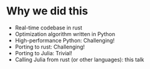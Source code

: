 # Why we did this

- Real-time codebase in rust
- Optimization algorithm written in Python
- High-performance Python: Challenging!
- Porting to rust: Challenging!
- Porting to Julia: Trivial!
- Calling Julia from rust (or other languages): this talk
